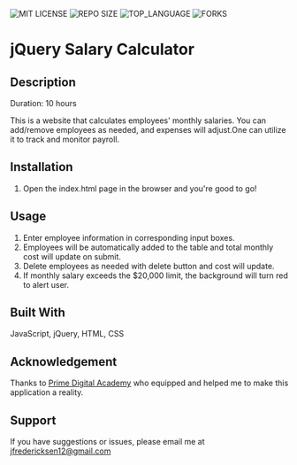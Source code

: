 
![MIT LICENSE](https://img.shields.io/freder48/https-github.com-PrimeAcademy-jquery-salary-calculator.svg?style=flat-square)
![REPO SIZE](https://img.shields.io/github/repo-size/freder48/https-github.com-PrimeAcademy-jquery-salary-calculator.svg?style=flat-square)
![TOP_LANGUAGE](https://img.shields.io/github/languages/top/freder48/https-github.com-PrimeAcademy-jquery-salary-calculator.svg?style=flat-square)
![FORKS](https://img.shields.io/github/forks/freder48/https-github.com-PrimeAcademy-jquery-salary-calculator.svg?style=social)

# jQuery Salary Calculator

## Description

Duration: 10 hours

This is a website that calculates employees' monthly salaries. You can add/remove employees as needed, and expenses will adjust.One can utilize it to track and monitor payroll.


## Installation

1. Open the index.html page in the browser and you're good to go!

## Usage

1. Enter employee information in corresponding input boxes.
2. Employees will be automatically added to the table and total monthly cost will update on submit. 
3. Delete employees as needed with delete button and cost will update. 
4. If monthly salary exceeds the $20,000 limit, the background will turn red to alert user. 

## Built With

JavaScript, jQuery, HTML, CSS

## Acknowledgement
Thanks to [Prime Digital Academy](www.primeacademy.io) who equipped and helped me to make this application a reality. 

## Support
If you have suggestions or issues, please email me at jfredericksen12@gmail.com